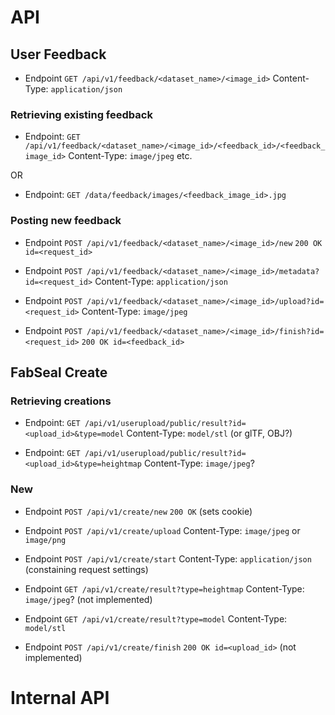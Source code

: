 # API

## User Feedback

* Endpoint `GET /api/v1/feedback/<dataset_name>/<image_id>`
  Content-Type: `application/json`

### Retrieving existing feedback

* Endpoint: `GET /api/v1/feedback/<dataset_name>/<image_id>/<feedback_id>/<feedback_image_id>`
  Content-Type: `image/jpeg` etc.

OR

* Endpoint: `GET /data/feedback/images/<feedback_image_id>.jpg`

### Posting new feedback

* Endpoint `POST /api/v1/feedback/<dataset_name>/<image_id>/new`
  `200 OK id=<request_id>`

* Endpoint `POST /api/v1/feedback/<dataset_name>/<image_id>/metadata?id=<request_id>`
  Content-Type: `application/json`

* Endpoint `POST /api/v1/feedback/<dataset_name>/<image_id>/upload?id=<request_id>`
  Content-Type: `image/jpeg`

* Endpoint `POST /api/v1/feedback/<dataset_name>/<image_id>/finish?id=<request_id>`
  `200 OK id=<feedback_id>`

## FabSeal Create

### Retrieving creations

* Endpoint: `GET /api/v1/userupload/public/result?id=<upload_id>&type=model`
  Content-Type: `model/stl` (or glTF, OBJ?)

* Endpoint: `GET /api/v1/userupload/public/result?id=<upload_id>&type=heightmap`
  Content-Type: `image/jpeg`?

### New

* Endpoint `POST /api/v1/create/new`
  `200 OK`
  (sets cookie)

* Endpoint `POST /api/v1/create/upload`
  Content-Type: `image/jpeg` or `image/png`

* Endpoint `POST /api/v1/create/start`
  Content-Type: `application/json` (constaining request settings)

* Endpoint `GET /api/v1/create/result?type=heightmap`
  Content-Type: `image/jpeg`? (not implemented)

* Endpoint `GET /api/v1/create/result?type=model`
  Content-Type: `model/stl`

* Endpoint `POST /api/v1/create/finish`
  `200 OK id=<upload_id>` (not implemented)


# Internal API

